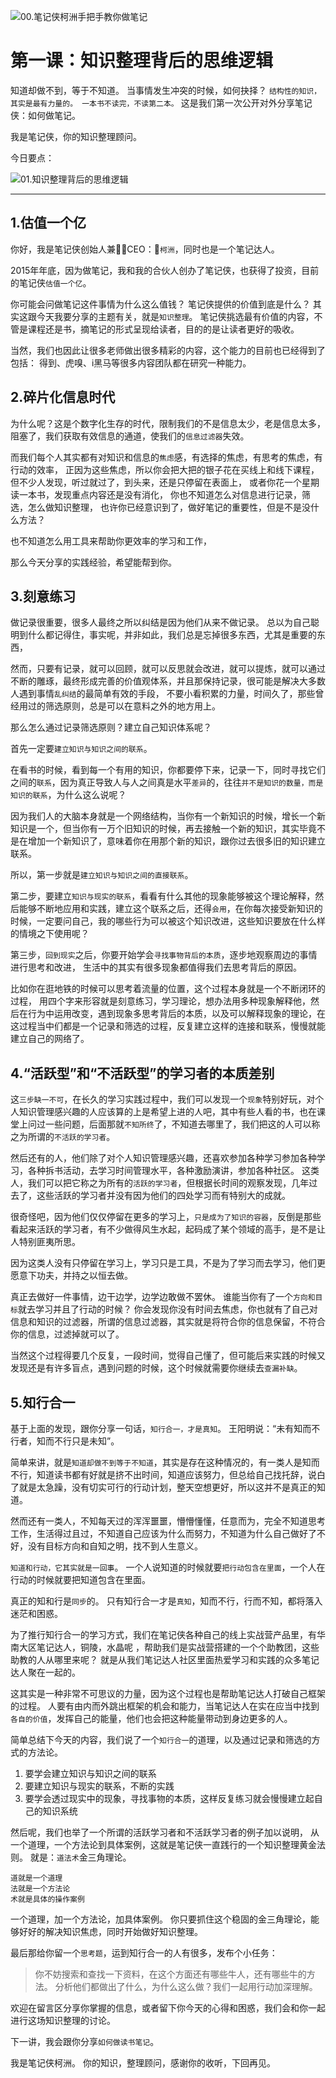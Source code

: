 
![00.笔记侠柯洲手把手教你做笔记](media/00.笔记侠柯洲手把手教你做笔记.jpg)


# 第一课：知识整理背后的思维逻辑

知道却做不到，等于不知道。
当事情发生冲突的时候，如何抉择？
`结构性的知识，其实是最有力量的。
一本书不读完，不读第二本。`
这是我们第一次公开对外分享笔记侠：如何做笔记。

我是笔记侠，你的知识整理顾问。

今日要点：

![01.知识整理背后的思维逻辑](media/01.知识整理背后的思维逻辑.jpg)

----

## 1.估值一个亿

你好，我是笔记侠创始人兼CEO：`柯洲`，同时也是一个笔记达人。

2015年年底，因为做笔记，我和我的合伙人创办了笔记侠，也获得了投资，目前的笔记侠`估值一个亿`。

你可能会问做笔记这件事情为什么这么值钱？
笔记侠提供的价值到底是什么？
其实这跟今天我要分享的主题有关，就是`知识整理`。
笔记侠挑选最有价值的内容，不管是课程还是书，摘笔记的形式呈现给读者，目的的是让读者更好的吸收。

当然，我们也因此让很多老师做出很多精彩的内容，这个能力的目前也已经得到了包括：
得到、虎嗅、i黑马等很多内容团队都在研究一种能力。

## 2.碎片化信息时代

为什么呢？这是个数字化生存的时代，限制我们的不是信息太少，老是信息太多，阻塞了，我们获取有效信息的通道，使我们的`信息过滤器`失效。

而我们每个人其实都有对知识和信息的`焦虑`感，有选择的焦虑，有思考的焦虑，有行动的效率，
正因为这些焦虑，所以你会把大把的银子花在买线上和线下课程，
但不少人发现，听过就过了，到头来，还是只停留在表面上，
或者你花一个星期读一本书，发现重点内容还是没有消化，
你也不知道怎么对信息进行记录，筛选，怎么做知识整理，
也许你已经意识到了，做好笔记的重要性，但是不是没什么方法？

也不知道怎么用工具来帮助你更效率的学习和工作，

那么今天分享的实践经验，希望能帮到你。

## 3.刻意练习


做记录很重要，很多人最终之所以纠结是因为他们从来不做记录。
总以为自己聪明到什么都记得住，事实呢，并非如此，我们总是忘掉很多东西，尤其是重要的东西，

然而，只要有记录，就可以回顾，就可以反思就会改进，就可以提炼，就可以通过不断的雕琢，最终形成完善的价值观体系，并且那保持记录，很可能是解决大多数人遇到事情`乱纠结`的最简单有效的手段，
不要小看积累的力量，时间久了，那些曾经用过的筛选原则，总是可以在意料之外的地方用上。

那么怎么通过记录筛选原则？建立自己知识体系呢？

首先一定要`建立知识与知识之间的联系`。

在看书的时候，看到每一个有用的知识，你都要停下来，记录一下，同时寻找它们之间的`联系`，因为真正导致人与人之间真是水平`差异`的，往往`并不是知识的数量，而是知识的联系`，为什么这么说呢？

因为我们人的大脑本身就是一个网络结构，当你有一个新知识的时候，增长一个新知识是一个，但当你有一万个旧知识的时候，再去接触一个新的知识，其实毕竟不是在增加一个新知识了，意味着你在用那个新的知识，跟你过去很多旧的知识建立联系。

所以，第一步就是`建立知识与知识之间的直接联系`。

第二步，要建立`知识与现实的联系`，看看有什么其他的现象能够被这个理论解释，然后能够不断地应用和实践，建立这个联系之后，还得`会用`，在你每次接受新知识的时候，一定要问自己，我的哪些行为可以被这个知识改进，这些知识要放在什么样的情境之下使用呢？

第三步，`回到现实`之后，你要开始学会`寻找事物背后的本质`，逐步地观察周边的事情进行思考和改进，
生活中的其实有很多现象都值得我们去思考背后的原因。

比如你在逛地铁的时候可以思考着流量的位置，这个过程本身就是一个不断闭环的过程，
用四个字来形容就是刻意练习，学习理论，想办法用多种现象解释他，然后在行为中运用改变，遇到现象多思考背后的本质，以及可以解释现象的理论，在这过程当中们都是一个记录和筛选的过程，反复建立这样的连接和联系，慢慢就能建立自己的网络了。

## 4.“活跃型”和“不活跃型”的学习者的本质差别

这`三步缺一不可`，在长久的学习实践过程中，我们可以发现一个`现象`特别好玩，对个人知识管理感兴趣的人应该算的上是希望上进的人吧，其中有些人看的书，也在课堂上问过一些问题，后面那就`不知所终`了，不知道去哪里了，我们把这的人可以称之为所谓的`不活跃的学习者`。

然后还有的人，他们除了对个人知识管理感兴趣，还喜欢参加各种学习参加各种学习，各种拆书活动，去学习时间管理水平，各种激励演讲，参加各种社区。
这类人，我们可以把它称之为所有的`活跃的学习者`，但根据长时间的观察发现，几年过去了，这些活跃的学习者并没有因为他们的四处学习而有特别大的成就。

很奇怪吧，因为他们仅仅停留在更多的学习上，`只是成为了知识的容器`，反倒是那些看起来活跃的学习者，有不少做得风生水起，起码成了某个领域的高手，是不是让人特别匪夷所思。

因为这类人没有只停留在学习上，学习只是工具，不是为了学习而去学习，他们更愿意下功夫，并持之以恒去做。

真正去做好一件事情，边干边学，边学边敢做不罢休。
谁能当你有了一个`方向和目标`就去学习并且了行动的时候？
你会发现你没有时间去焦虑，你也就有了自己对信息和知识的过滤器，所谓的信息过滤器，其实就是将符合你的信息保留，不符合你的信息，过滤掉就可以了。

当然这个过程得要几个反复，一段时间，觉得自己懂了，但可能后来实践的时候又发现还是有许多盲点，遇到问题的时候，这个时候就需要你继续去`查漏补缺`。

## 5.知行合一

基于上面的发现，跟你分享一句话，`知行合一，才是真知`。
王阳明说：“未有知而不行者，知而不行只是未知”。

简单来讲，就是`知道却做不到等于不知道`，其实是存在这种情况的，有一类人是知而不行，知道读书都有好就是挤不出时间，知道应该努力，但总给自己找托辞，说白了就是太急躁，没有切实可行的行动计划，整天空想更好，所以这并不是真正的知道。

然而还有一类人，不知每天过的浑浑噩噩，懵懵懂懂，任意而为，完全不知道思考工作，生活得过且过，不知道自己应该为什么而努力，不知道为什么自己做好了不好，没有目标方向和自知之明，找不到人生意义。

`知道和行动，它其实就是一回事`。
一个人说知道的时候就要`把行动包含在里面`，一个人在行动的时候就要把知道包含在里面。

真正的知和行是`同步`的。
只有知行合一才是`真知`，知而不行，行而不知，都将落入迷茫和困惑。

为了推行知行合一的学习方式，我们在笔记侠各种自己的线上实战营产品里，有华南大区笔记达人，铜陵，水晶呢  ，帮助我们是实战营搭建的一个个助教团，这些助教的人从哪里来呢？
就是从我们笔记达人社区里面热爱学习和实践的众多笔记达人聚在一起的。

这其实是一种非常不可思议的力量，因为这个过程也是帮助笔记达人打破自己框架的过程。
人要有由内而外跳出框架的机会和能力，当笔记达人在实在应当中找到`各自的价值`，发挥自己的能量，他们也会把这种能量带动到身边更多的人。

简单总结下今天的内容，我们说了一个`知行合一`的道理，以及通过记录和筛选的方式的方法论。

1. 要学会建立知识与知识之间的联系
2. 要建立知识与现实的联系，不断的实践
3. 要学会透过现实中的现象，寻找事物的本质，这样反复练习就会慢慢建立起自己的知识系统

然后呢，我们也举了一个所谓的活跃学习者和不活跃学习者的例子加以说明，
从一个道理，一个方法论到具体案例，这就是笔记侠一直践行的一个知识整理黄金法则。
就是：`道法术`金三角理论。

```
道就是一个道理
法就是一个方法论
术就是具体的操作案例
```

一个道理，加一个方法论，加具体案例。
你只要抓住这个稳固的金三角理论，能够好好的解决知识焦虑，同时开始做好知识整理。

最后那给你留一个`思考题`，运到知行合一的人有很多，发布个小任务：
> 你不妨搜索和查找一下资料，在这个方面还有哪些牛人，还有哪些牛的方法。
> 分析他们都做出了什么，为什么这么做？我们一起用行动加深理解。

欢迎在留言区分享你掌握的信息，或者留下你今天的心得和困惑，我们会和你一起进行这场知识整理的讨论。

下一讲，我会跟你分享`如何做读书笔记`。

我是笔记侠柯洲。
你的知识，整理顾问，感谢你的收听，下回再见。


